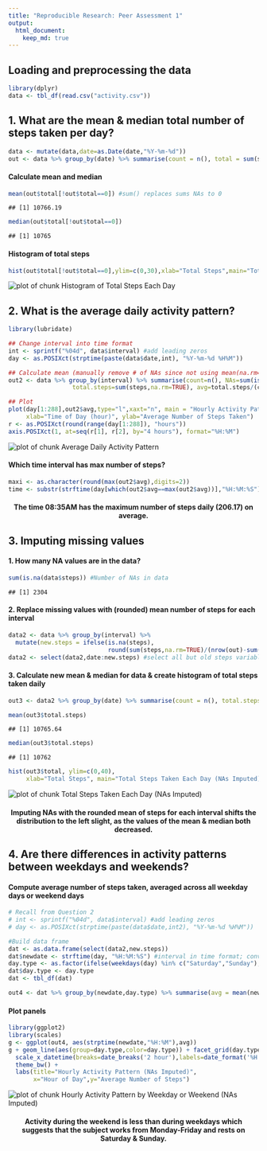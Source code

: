 ```yaml
---
title: "Reproducible Research: Peer Assessment 1"
output: 
  html_document:
    keep_md: true
---
```


<!-- rmarkdown v1 -->

## Loading and preprocessing the data

```r
library(dplyr)
data <- tbl_df(read.csv("activity.csv"))
```

## 1. What are the mean & median total number of steps taken per day?

```r
data <- mutate(data,date=as.Date(date,"%Y-%m-%d"))
out <- data %>% group_by(date) %>% summarise(count = n(), total = sum(steps,na.rm=TRUE))
```

#### Calculate mean and median 

```r
mean(out$total[!out$total==0]) #sum() replaces sums NAs to 0
```

```
## [1] 10766.19
```

```r
median(out$total[!out$total==0])
```

```
## [1] 10765
```

#### Histogram of total steps

```r
hist(out$total[!out$total==0],ylim=c(0,30),xlab="Total Steps",main="Total Steps Taken Each Day")
```

<img src="figure/Histogram of Total Steps Each Day-1.png" title="plot of chunk Histogram of Total Steps Each Day" alt="plot of chunk Histogram of Total Steps Each Day" style="display: block; margin: auto;" />

## 2. What is the average daily activity pattern?

```r
library(lubridate)

## Change interval into time format
int <- sprintf("%04d", data$interval) #add leading zeros
day <- as.POSIXct(strptime(paste(data$date,int), "%Y-%m-%d %H%M")) 

## Calculate mean (manually remove # of NAs since not using mean(na.rm=TRUE))
out2 <- data %>% group_by(interval) %>% summarise(count=n(), NAs=sum(is.na(steps)),
                  total.steps=sum(steps,na.rm=TRUE), avg=total.steps/(count-NAs))

## Plot 
plot(day[1:288],out2$avg,type="l",xaxt="n", main = "Hourly Activity Pattern",
     xlab="Time of Day (hour)", ylab="Average Number of Steps Taken")
r <- as.POSIXct(round(range(day[1:288]), "hours"))
axis.POSIXct(1, at=seq(r[1], r[2], by="4 hours"), format="%H:%M")
```

<img src="figure/Average Daily Activity Pattern-1.png" title="plot of chunk Average Daily Activity Pattern" alt="plot of chunk Average Daily Activity Pattern" style="display: block; margin: auto;" />

#### Which time interval has max number of steps?

```r
maxi <- as.character(round(max(out2$avg),digits=2))
time <- substr(strftime(day[which(out2$avg==max(out2$avg))],"%H:%M:%S"),1,5)
```
#### <center> The time 08:35AM has the maximum number of steps daily (206.17) on average. </center>

## 3. Imputing missing values

#### 1. How many NA values are in the data?

```r
sum(is.na(data$steps)) #Number of NAs in data
```

```
## [1] 2304
```

#### 2. Replace missing values with (rounded) mean number of steps for each interval

```r
data2 <- data %>% group_by(interval) %>% 
  mutate(new.steps = ifelse(is.na(steps), 
                            round(sum(steps,na.rm=TRUE)/(nrow(out)-sum(is.na(steps)))), steps))
data2 <- select(data2,date:new.steps) #select all but old steps variable
```

#### 3. Calculate new mean & median for data & create histogram of total steps taken daily

```r
out3 <- data2 %>% group_by(date) %>% summarise(count = n(), total.steps = sum(new.steps))

mean(out3$total.steps)
```

```
## [1] 10765.64
```

```r
median(out3$total.steps)
```

```
## [1] 10762
```

```r
hist(out3$total, ylim=c(0,40),
     xlab="Total Steps", main="Total Steps Taken Each Day (NAs Imputed)")
```

<img src="figure/Total Steps Taken Each Day (NAs Imputed)-1.png" title="plot of chunk Total Steps Taken Each Day (NAs Imputed)" alt="plot of chunk Total Steps Taken Each Day (NAs Imputed)" style="display: block; margin: auto;" />

#### <center> Imputing NAs with the rounded mean of steps for each interval shifts the distribution to the left slight, as the values of the mean & median both decreased. </center>

## 4. Are there differences in activity patterns between weekdays and weekends?

#### Compute average number of steps taken, averaged across all weekday days or weekend days


```r
# Recall from Question 2
# int <- sprintf("%04d", data$interval) #add leading zeros
# day <- as.POSIXct(strptime(paste(data$date,int2), "%Y-%m-%d %H%M")) 

#Build data frame
dat <- as.data.frame(select(data2,new.steps))
dat$newdate <- strftime(day, "%H:%M:%S") #interval in time format; convert for group_by()
day.type <- as.factor(ifelse(weekdays(day) %in% c("Saturday","Sunday"), "Weekend", "Weekday"))
dat$day.type <- day.type
dat <- tbl_df(dat)

out4 <- dat %>% group_by(newdate,day.type) %>% summarise(avg = mean(new.steps))
```

#### Plot panels

```r
library(ggplot2)
library(scales)
g <- ggplot(out4, aes(strptime(newdate,"%H:%M"),avg))
g + geom_line(aes(group=day.type,color=day.type)) + facet_grid(day.type ~ .) +
  scale_x_datetime(breaks=date_breaks('2 hour'),labels=date_format('%H:%M')) +
  theme_bw() +
  labs(title="Hourly Activity Pattern (NAs Imputed)", 
       x="Hour of Day",y="Average Number of Steps") 
```

<img src="figure/Hourly Activity Pattern by Weekday or Weekend (NAs Imputed)-1.png" title="plot of chunk Hourly Activity Pattern by Weekday or Weekend (NAs Imputed)" alt="plot of chunk Hourly Activity Pattern by Weekday or Weekend (NAs Imputed)" style="display: block; margin: auto;" />

#### <center> Activity during the weekend is less than during weekdays which suggests that the subject works from Monday-Friday and rests on Saturday & Sunday. </center>

